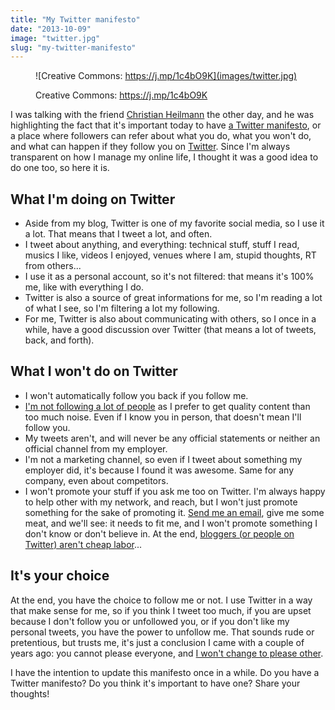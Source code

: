 ```yaml
---
title: "My Twitter manifesto"
date: "2013-10-09"
image: "twitter.jpg"
slug: "my-twitter-manifesto"
---
```


<figure>

![Creative Commons: https://j.mp/1c4bO9K](images/twitter.jpg)

<figcaption>

Creative Commons: https://j.mp/1c4bO9K

</figcaption>

</figure>

I was talking with the friend [Christian Heilmann](https://christianheilmann.com) the other day, and he was highlighting the fact that it's important today to have [a Twitter manifesto](https://christianheilmann.com/2013/02/11/hello-it-is-me-on-twitter/), or a place where followers can refer about what you do, what you won't do, and what can happen if they follow you on [Twitter](https://twitter.com/fharper). Since I'm always transparent on how I manage my online life, I thought it was a good idea to do one too, so here it is.

## What I'm doing on Twitter

- Aside from my blog, Twitter is one of my favorite social media, so I use it a lot. That means that I tweet a lot, and often.
- I tweet about anything, and everything: technical stuff, stuff I read, musics I like, videos I enjoyed, venues where I am, stupid thoughts, RT from others...
- I use it as a personal account, so it's not filtered: that means it's 100% me, like with everything I do.
- Twitter is also a source of great informations for me, so I'm reading a lot of what I see, so I'm filtering a lot my following.
- For me, Twitter is also about communicating with others, so I once in a while, have a good discussion over Twitter (that means a lot of tweets, back, and forth).

## What I won't do on Twitter

- I won't automatically follow you back if you follow me.
- [I'm not following a lot of people](https://fred.dev/how-im-managing-my-social-media-connections/ "How I’m managing my social media connections") as I prefer to get quality content than too much noise. Even if I know you in person, that doesn't mean I'll follow you.
- My tweets aren't, and will never be any official statements or neither an official channel from my employer.
- I'm not a marketing channel, so even if I tweet about something my employer did, it's because I found it was awesome. Same for any company, even about competitors.
- I won't promote your stuff if you ask me too on Twitter. I'm always happy to help other with my network, and reach, but I won't just promote something for the sake of promoting it. [Send me an email](mailto:fharper@oocz.net "Fred’s tees #23 – Melting Rubik’s Cube"), give me some meat, and we'll see: it needs to fit me, and I won't promote something I don't know or don't believe in. At the end, [bloggers (or people on Twitter) aren't cheap labor](https://fred.dev/i-am-a-blogger-not-cheap-labor/ "I am a blogger, not cheap labor")...

## It's your choice

At the end, you have the choice to follow me or not. I use Twitter in a way that make sense for me, so if you think I tweet too much, if you are upset because I don't follow you or unfollowed you, or if you don't like my personal tweets, you have the power to unfollow me. That sounds rude or pretentious, but trusts me, it's just a conclusion I came with a couple of years ago: you cannot please everyone, and [I won't change to please other](http://fred.dev/my-life-manifesto-v2/ "My life manifesto v2").

I have the intention to update this manifesto once in a while. Do you have a Twitter manifesto? Do you think it's important to have one? Share your thoughts!
